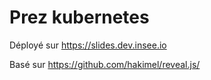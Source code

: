 # Prez kubernetes  

Déployé sur https://slides.dev.insee.io  

Basé sur https://github.com/hakimel/reveal.js/  
